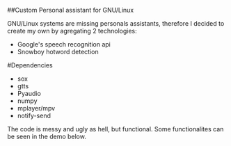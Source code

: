 ##Custom Personal assistant for GNU/Linux

GNU/Linux systems are missing personals assistants, therefore I decided to create my own by agregating 2 technologies: 

* Google's speech recognition api
* Snowboy hotword detection

#Dependencies
* sox
* gtts
* Pyaudio
* numpy
* mplayer/mpv
* notify-send

The code is messy and ugly as hell, but functional.
Some functionalites can be seen in the demo below.  
